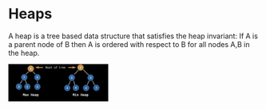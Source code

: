 # Heaps

A heap is a tree based data structure that satisfies the heap invariant: If A is a parent node of B then A is ordered with respect to B for all nodes A,B in the heap.

  <img src="/Assets/1.png" width="200" />

